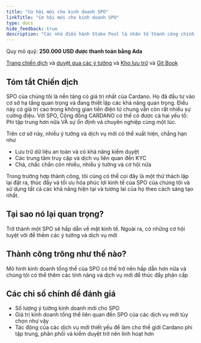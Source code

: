 ```yaml
---
title: "Cơ hội mới cho kinh doanh SPO"
linkTitle: "Cơ hội mới cho kinh doanh SPO"
type: docs
hide_feedback: true
description: "Các nhà điều hành Stake Pool là nhân tố thành công chính của Cardano. Với cơ sở hạ tầng và khả năng của họ, các dịch vụ mới quan trọng có thể được tạo ra"
---
```


Quy mô quỹ: **250.000 USD được thanh toán bằng Ada**

[Trang chiến dịch](https://cardano.ideascale.com/a/campaign-home/26245) và [duyệt qua các ý tưởng](https://cardano.ideascale.com/a/ideas/top/campaign-filter/byids/campaigns/26245/stage/unspecified) và [Kho lưu trữ](https://github.com/Catalyst-Challenges/F7-New-SPO-Business-Opportunities) và [Git Book](https://quality-assurance-dao.gitbook.io/catalyst-fund-7-challenges/fund-7/new-spo-business-opportunities)

## Tóm tắt Chiến dịch

SPO của chúng tôi là nền tảng có giá trị nhất của Cardano. Họ đã đầu tư vào cơ sở hạ tầng quan trọng và đang thiết lập các khả năng quan trọng. Điều này có giá trị cao trong không gian tiền điện tử chung vẫn còn rất nhiều sự cường điệu. Với SPO, Cộng đồng CARDANO có thể có được cả hai yếu tố: Phi tập trung hơn nữa VÀ sự ổn định và chuyên nghiệp cùng một lúc.

Trên cơ sở này, nhiều ý tưởng và dịch vụ mới có thể xuất hiện, chẳng hạn như

- Lưu trữ dữ liệu an toàn và có khả năng kiểm duyệt
- Các trung tâm truy cập và dịch vụ liên quan đến KYC
- Chà, chắc chắn còn nhiều, nhiều ý tưởng và cơ hội nữa

Trong trường hợp thành công, tôi cũng có thể coi đây là một thử thách lặp lại đặt ra, thúc đẩy và tối ưu hóa phúc lợi kinh tế của SPO của chúng tôi và sử dụng tất cả các khả năng hiện tại và tương lai của họ theo cách sáng tạo nhất.

## Tại sao nó lại quan trọng?

Trở thành một SPO sẽ hấp dẫn về mặt kinh tế. Ngoài ra, có những cơ hội tuyệt vời để thêm các ý tưởng và dịch vụ mới

## Thành công trông như thế nào?

Mô hình kinh doanh tổng thể của SPO có thể trở nên hấp dẫn hơn nữa và chúng tôi có thể thêm các tính năng và dịch vụ mới để thúc đẩy phân cấp

## Các chỉ số chính để đánh giá

- Số lượng ý tưởng kinh doanh mới cho SPO
- Giá trị kinh doanh tổng thể liên quan đến SPO của các dịch vụ mới tùy chọn như vậy
- Tác động của các dịch vụ mới thiết yếu để làm cho thế giới Cardano phi tập trung, phân phối và kiểm duyệt trở nên linh hoạt hơn
